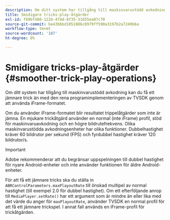 ```yaml
---
description: Om ditt system har tillgång till maskinvarustödd avkodning kan du få ett jämnare trick än med den rena programimplementeringen av TVSDK genom att använda iFrame-formatet.
title: Smidigare tricks-play-åtgärder
exl-id: f69bf480-122b-474d-8f35-31655ea87c70
source-git-commit: be43bbbd1051886c8979ff590a3197b2a7249b6a
workflow-type: tm+mt
source-wordcount: '187'
ht-degree: 0%

---
```


# Smidigare tricks-play-åtgärder {#smoother-trick-play-operations}

Om ditt system har tillgång till maskinvarustödd avkodning kan du få ett jämnare trick än med den rena programimplementeringen av TVSDK genom att använda iFrame-formatet.

<!--<a id="section_3DBFD7A3D1C7453096D3D3885E786263"></a>-->

Om du använder iFrame-formatet blir resultatet trippelåtgärder som inte är jämna. En mjukare trickåtgärd använder en normal (inte iFrame) profil, stöd för maskinvaruavkodning och en högre bildrutefrekvens. Olika maskinvarustödda avkodningsenheter har olika funktioner. Dubbelhastighet kräver 60 bildrutor per sekund (FPS) och fyrdubbel hastighet kräver 120 bildrutor/s.

>[!IMPORTANT]
>
>Adobe rekommenderar att du begränsar uppspelningen till dubbel hastighet för nyare Android-enheter och inte använder funktionen för äldre Android-enheter.

För att få ett jämnare tricks ska du ställa in `ABRControlParameters.maxPlayoutRate` till önskad multipel av normal hastighet (till exempel 2.0 för dubbel hastighet). Om ett efterföljande anrop till `MediaPlayer.setRate()` har ett argument som är mindre än eller lika med det värde du anger för `maxPlayoutRate`, använder TVSDK en normal profil för att få ett jämnare trickspel. I annat fall används en iFrame-profil för trickåtgärden.
